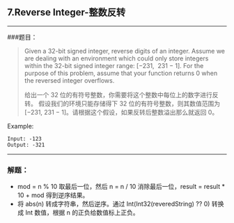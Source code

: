 ## 7.Reverse Integer-整数反转

-------

###题目：

> Given a 32-bit signed integer, reverse digits of an integer.
> Assume we are dealing with an environment which could only store integers within the 32-bit signed integer range: [−231,  231 − 1]. For the purpose of this problem, assume that your function returns 0 when the reversed integer overflows.
> 
> 给出一个 32 位的有符号整数，你需要将这个整数中每位上的数字进行反转。
> 假设我们的环境只能存储得下 32 位的有符号整数，则其数值范围为 [−231,  231 − 1]。请根据这个假设，如果反转后整数溢出那么就返回 0。

Example:
```
Input: -123
Output: -321
```
-------
### 解题：
* mod = n % 10 取最后一位，然后 n = n / 10 消除最后一位，result = result * 10 + mod 得到逆序结果。
* 将 abs(n) 转成字符串，然后逆序。通过 Int(Int32(reveredString) ?? 0) 转换成 Int 数值，根据 n 的正负给数值标上正负。

